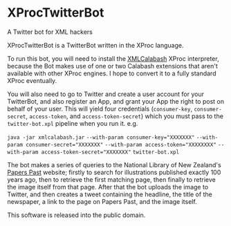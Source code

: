 # XProcTwitterBot
A Twitter bot for XML hackers

XProcTwitterBot is a TwitterBot written in the XProc language.

To run this bot, you will need to install the [XMLCalabash](http://xmlcalabash.com/) XProc interpreter, because the Bot makes use of one or two Calabash extensions that aren't available with other XProc engines. I hope to convert it to a fully standard XProc eventually.

You will also need to go to Twitter and create a user account for your TwitterBot, and also register an App, and grant your App the right to post on behalf of your user. This will yield four credentials (`consumer-key`, `consumer-secret`, `access-token`, and `access-token-secret`) which you must pass to the `twitter-bot.xpl` pipeline when you run it. e.g.

`java -jar xmlcalabash.jar` `--with-param consumer-key="XXXXXXX"` `--with-param consumer-secret="XXXXXXX"` `--with-param access-token="XXXXXXXX"` `--with-param access-token-secret="XXXXXXX"` `twitter-bot.xpl`

The bot makes a series of queries to the National Library of New Zealand's [Papers Past](http://paperspast.natlib.govt.nz/) website; firstly to search for illustrations published exactly 100 years ago, then to retrieve the first matching page, then finally to retrieve the image itself from that page. After that the bot uploads the image to Twitter, and then creates a tweet containing the headline, the title of the newspaper, a link to the page on Papers Past, and the image itself.

This software is released into the public domain.
